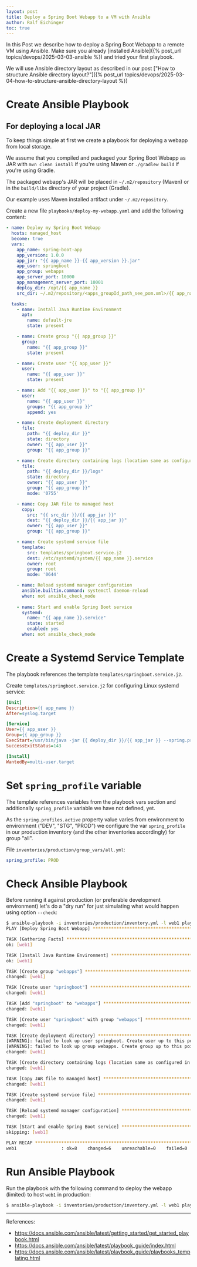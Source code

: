 ```yaml
---
layout: post
title: Deploy a Spring Boot Webapp to a VM with Ansible
author: Ralf Eichinger
toc: true
---
```


In this Post we describe how to deploy a Spring Boot Webapp to a remote VM using Ansible.
Make sure you already [installed Ansible]({% post_url topics/devops/2025-03-03-ansible %}) and tried your first playbook.

We will use Ansible directory layout as described in our post ["How to structure Ansible directory layout?"]({% post_url topics/devops/2025-03-04-how-to-structure-ansible-directory-layout %})

# Create Ansible Playbook

## For deploying a local JAR

To keep things simple at first we create a playbook for deploying a webapp from local storage.

We assume that you compiled and packaged your Spring Boot Webapp as JAR with `mvn clean install` if you're using Maven or `./gradlew build` if you're using Gradle.

The packaged webapp's JAR will be placed in `~/.m2/repository` (Maven) or in the `build/libs` directory of your project (Gradle).

Our example uses Maven installed artifact under `~/.m2/repository`.

Create a new file `playbooks/deploy-my-webapp.yaml` and add the following content:

```yaml
- name: Deploy my Spring Boot Webapp
  hosts: managed_host
  become: true
  vars:
    app_name: spring-boot-app
    app_version: 1.0.0
    app_jar: "{{ app_name }}-{{ app_version }}.jar"
    app_user: springboot
    app_group: webapps
    app_server_port: 10000
    app_management_server_port: 10001
    deploy_dir: /opt/{{ app_name }}
    src_dir: ~/.m2/repository/<apps_groupId_path_see_pom.xml>/{{ app_name }}/{{ app_version }}

  tasks:
    - name: Install Java Runtime Environment
      apt:
        name: default-jre
        state: present

    - name: Create group "{{ app_group }}"
      group:
        name: "{{ app_group }}"
        state: present

    - name: Create user "{{ app_user }}"
      user:
        name: "{{ app_user }}"
        state: present

    - name: Add "{{ app_user }}" to "{{ app_group }}"
      user:
        name: "{{ app_user }}"
        groups: "{{ app_group }}"
        append: yes

    - name: Create deployment directory
      file:
        path: "{{ deploy_dir }}"
        state: directory
        owner: "{{ app_user }}"
        group: "{{ app_group }}"

    - name: Create directory containing logs (location same as configured in logback-spring.xml)
      file:
        path: "{{ deploy_dir }}/logs"
        state: directory
        owner: "{{ app_user }}"
        group: "{{ app_group }}"
        mode: '0755'

    - name: Copy JAR file to managed host
      copy:
        src: "{{ src_dir }}/{{ app_jar }}"
        dest: "{{ deploy_dir }}/{{ app_jar }}"
        owner: "{{ app_user }}"
        group: "{{ app_group }}"

    - name: Create systemd service file
      template:
        src: templates/springboot.service.j2
        dest: /etc/systemd/system/{{ app_name }}.service
        owner: root
        group: root
        mode: '0644'

    - name: Reload systemd manager configuration
      ansible.builtin.command: systemctl daemon-reload
      when: not ansible_check_mode
      
    - name: Start and enable Spring Boot service
      systemd:
        name: "{{ app_name }}.service"
        state: started
        enabled: yes
      when: not ansible_check_mode
```

# Create a Systemd Service Template

The playbook references the template `templates/springboot.service.j2`.

Create `templates/springboot.service.j2` for configuring Linux systemd service:

```ini
[Unit]
Description={{ app_name }}
After=syslog.target

[Service]
User={{ app_user }}
Group={{ app_group }}
ExecStart=/usr/bin/java -jar {{ deploy_dir }}/{{ app_jar }} --spring.profiles.active={{ spring_profile }}  --server.port={{ app_server_port }} --management.server.port={{ app_management_server_port }}
SuccessExitStatus=143

[Install]
WantedBy=multi-user.target
```

# Set `spring_profile` variable

The template references variables from the playbook vars section and additionally `spring_profile` variable we have not defined, yet.

As the `spring.profiles.active` property value varies from environment to environment ("DEV", "STG", "PROD") we configure the var `spring_profile` in our production inventory (and the other inventories accordingly) for group "all".

File `inventories/production/group_vars/all.yml`:

```yml
spring_profile: PROD
```

# Check Ansible Playbook

Before running it against production (or preferable development environment) let's do a "dry run" for just simulating what would happen using option `--check`:

```sh
$ ansible-playbook -i inventories/production/inventory.yml -l web1 playbooks/deploy-my-webapp.yaml --check
PLAY [Deploy Spring Boot Webapp] ***********************************************************************************************************************************************************************************************************************

TASK [Gathering Facts] **********************************************************************************************************************************************************************************************************************************
ok: [web1]

TASK [Install Java Runtime Environment] *****************************************************************************************************************************************************************************************************************
ok: [web1]

TASK [Create group "webapps"] ***************************************************************************************************************************************************************************************************************************
changed: [web1]

TASK [Create user "springboot"] *************************************************************************************************************************************************************************************************************************
changed: [web1]

TASK [Add "springboot" to "webapps"] ********************************************************************************************************************************************************************************************************************
changed: [web1]

TASK [Create user "springboot" with group "webapps"] ****************************************************************************************************************************************************************************************************
changed: [web1]

TASK [Create deployment directory] **********************************************************************************************************************************************************************************************************************
[WARNING]: failed to look up user springboot. Create user up to this point in real play
[WARNING]: failed to look up group webapps. Create group up to this point in real play
changed: [web1]

TASK [Create directory containing logs (location same as configured in logback-spring.xml)] *************************************************************************************************************************************************************
changed: [web1]

TASK [Copy JAR file to managed host] ********************************************************************************************************************************************************************************************************************
changed: [web1]

TASK [Create systemd service file] **********************************************************************************************************************************************************************************************************************
changed: [web1]

TASK [Reload systemd manager configuration] *************************************************************************************************************************************************************************************************************
changed: [web1]

TASK [Start and enable Spring Boot service] *************************************************************************************************************************************************************************************************************
skipping: [web1]

PLAY RECAP **********************************************************************************************************************************************************************************************************************************************
web1                 : ok=8    changed=6    unreachable=0    failed=0    skipped=1    rescued=0    ignored=0
```

# Run Ansible Playbook

Run the playbook with the following command to deploy the webapp (limited) to host `web1` in production:

```sh
$ ansible-playbook -i inventories/production/inventory.yml -l web1 playbooks/deploy-my-webapp.yaml
```


---

References:

* <https://docs.ansible.com/ansible/latest/getting_started/get_started_playbook.html>
* <https://docs.ansible.com/ansible/latest/playbook_guide/index.html>
* <https://docs.ansible.com/ansible/latest/playbook_guide/playbooks_templating.html>
